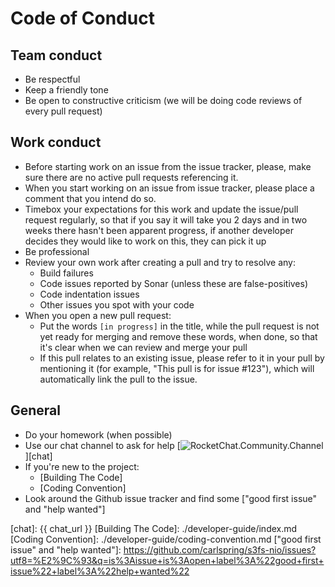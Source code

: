# Code of Conduct

## Team conduct

* Be respectful
* Keep a friendly tone
* Be open to constructive criticism (we will be doing code reviews of every pull request)

## Work conduct

* Before starting work on an issue from the issue tracker, please, make sure there are no active pull requests referencing it.
* When you start working on an issue from issue tracker, please place a comment that you intend do so.
* Timebox your expectations for this work and update the issue/pull request regularly, so that if you say it will take you 2 days and in two weeks there hasn't been apparent progress, if another developer decides they would like to work on this, they can pick it up
* Be professional
* Review your own work after creating a pull and try to resolve any:
  * Build failures
  * Code issues reported by Sonar (unless these are false-positives)
  * Code indentation issues
  * Other issues you spot with your code
* When you open a new pull request:
  * Put the words `[in progress]` in the title, while the pull request is not yet ready for merging and remove these words, when done, so that it's clear when we can review and merge your pull
  * If this pull relates to an existing issue, please refer to it in your pull by mentioning it (for example, "This pull is for issue #123"), which will automatically link the pull to the issue.

## General

* Do your homework (when possible)
* Use our chat channel to ask for help [![RocketChat.Community.Channel](https://chat.carlspring.org/images/join-chat.svg)][chat]
* If you're new to the project:
    * [Building The Code]
    * [Coding Convention]
* Look around the Github issue tracker and find some ["good first issue" and "help wanted"]

[chat]: {{ chat_url }}
[Building The Code]: ./developer-guide/index.md
[Coding Convention]: ./developer-guide/coding-convention.md
["good first issue" and "help wanted"]: https://github.com/carlspring/s3fs-nio/issues?utf8=%E2%9C%93&q=is%3Aissue+is%3Aopen+label%3A%22good+first+issue%22+label%3A%22help+wanted%22
